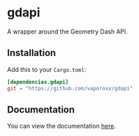# gdapi

A wrapper around the Geometry Dash API.

## Installation

Add this to your `Cargo.toml`:

```toml
[dependencies.gdapi]
git = "https://github.com/vaporoxx/gdapi"
```

## Documentation

You can view the documentation [here](https://vaporoxx.github.io/gdapi/gdapi).

